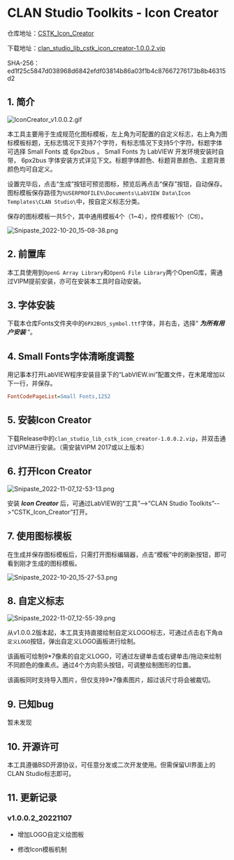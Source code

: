 # CLAN Studio Toolkits - Icon Creator

仓库地址：[CSTK_Icon_Creator](https://github.com/clan4456/CSTK_Icon_Creator)

下载地址：[clan_studio_lib_cstk_icon_creator-1.0.0.2.vip](https://github.com/clan4456/CSTK_Icon_Creator/releases/download/v1.0.0.2/clan_studio_lib_cstk_icon_creator-1.0.0.2.vip)

SHA-256：ed1f25c5847d038968d6842efdf03814b86a03f1b4c87667276173b8b46315d2

## 1. 简介

![IconCreator_v1.0.0.2.gif](http://pic2.clan4456.com/clan-picgo-core/images/2022/11/07/IconCreator_v1.0.0.2-8ddc9e8f8c93899f2858665054e422e3.gif)

本工具主要用于生成规范化图标模板，左上角为可配置的自定义标志，右上角为图标模板标题，无标志情况下支持7个字符，有标志情况下支持5个字符。标题字体可选择 Small Fonts 或 6px2bus 。 Small Fonts 为 LabVIEW 开发环境安装时自带， 6px2bus 字体安装方式详见下文。标题字体颜色、标题背景颜色、主题背景颜色均可自定义。

设置完毕后，点击“生成”按钮可预览图标，预览后再点击“保存”按钮，自动保存。图标模板保存路径为`%USERPROFILE%\Documents\LabVIEW Data\Icon Templates\CLAN Studio\`中，按自定义标志分类。

保存的图标模板一共5个，其中通用模板4个（1~4），控件模板1个（Ctl）。

![Snipaste_2022-10-20_15-08-38.png](http://pic2.clan4456.com/clan-picgo-core/images/2022/10/20/Snipaste_2022-10-20_15-08-38-4a38673d9e3fd4db3cff6ee67d3d27b4.png!small)

## 2. 前置库

本工具使用到`OpenG Array Library`和`OpenG File Library`两个OpenG库，需通过VIPM提前安装，亦可在安装本工具时自动安装。

## 3. 字体安装

下载本仓库Fonts文件夹中的`6PX2BUS_symbol.ttf`字体，并右击，选择“ ***为所有用户安装*** ”。

## 4. Small Fonts字体清晰度调整

用记事本打开LabVIEW程序安装目录下的“LabVIEW.ini”配置文件，在末尾增加以下一行，并保存。

```ini
FontCodePageList=Small Fonts,1252
```

## 5. 安装Icon Creator

下载Release中的`clan_studio_lib_cstk_icon_creator-1.0.0.2.vip`，并双击通过VIPM进行安装。（需安装VIPM 2017或以上版本）

## 6. 打开Icon Creator

![Snipaste_2022-11-07_12-53-13.png](http://pic2.clan4456.com/clan-picgo-core/images/2022/11/07/Snipaste_2022-11-07_12-53-13-e48966bebc043308ddcd739d8e258100.png!small)

安装 ***Icon Creator*** 后，可通过LabVIEW的“工具”-->“CLAN Studio Toolkits”-->“CSTK_Icon_Creator”打开。

## 7. 使用图标模板

在生成并保存图标模板后，只需打开图标编辑器，点击“模板”中的刷新按钮，即可看到刚才生成的图标模板。

![Snipaste_2022-10-20_15-27-53.png](http://pic2.clan4456.com/clan-picgo-core/images/2022/10/20/Snipaste_2022-10-20_15-27-53-a89aa47b1e9604c860199e6a932f25f3.png!small)

## 8. 自定义标志

![Snipaste_2022-11-07_12-55-39.png](http://pic2.clan4456.com/clan-picgo-core/images/2022/11/07/Snipaste_2022-11-07_12-55-39-275a36359e5148722f6731c2fcb03a8a.png!small)

从v1.0.0.2版本起，本工具支持直接绘制自定义LOGO标志，可通过点击右下角`自定义LOGO`按钮，弹出自定义LOGO画板进行绘制。

该画板可绘制9*7像素的自定义LOGO，可通过左键单击或右键单击/拖动来绘制不同颜色的像素点。通过4个方向箭头按钮，可调整绘制图形的位置。

该画板同时支持导入图片，但仅支持9*7像素图片，超过该尺寸将会被裁切。

## 9. 已知bug

暂未发现

## 10. 开源许可

本工具遵循BSD开源协议，可任意分发或二次开发使用。但需保留UI界面上的CLAN Studio标志即可。

## 11. 更新记录

### v1.0.0.2_20221107

- 增加LOGO自定义绘图板

- 修改Icon模板机制
